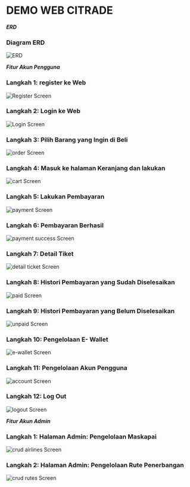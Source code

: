 # DEMO WEB CITRADE
_**ERD**_
### Diagram ERD
![ERD](https://github.com/AriMulianandaSiregar/CITrade/blob/main/Gambar%20Demo%20Aplikasi/Final%20Project%20ERD.png)

_**Fitur Akun Pengguna**_
### Langkah 1: register ke Web
![Register Screen](https://github.com/AriMulianandaSiregar/CITrade/blob/main/Gambar%20Demo%20Aplikasi/register%20page.png)

### Langkah 2: Login ke Web
![Login Screen](https://github.com/AriMulianandaSiregar/CITrade/blob/main/Gambar%20Demo%20Aplikasi/login%20page.png)

### Langkah 3: Pilih Barang yang Ingin di Beli
![order Screen](https://github.com/AriMulianandaSiregar/CITrade/blob/main/Gambar%20Demo%20Aplikasi/home%20page.png)

### Langkah 4: Masuk ke halaman Keranjang dan lakukan 
![cart Screen](https://github.com/AriMulianandaSiregar/CITrade/blob/main/Gambar%20Demo%20Aplikasi/cart%20page.png)

### Langkah 5: Lakukan Pembayaran
![payment Screen](https://github.com/AriMulianandaSiregar/Tiketa/blob/main/Gambar%20Demo%20Aplikasi/payment%20page.png)

### Langkah 6: Pembayaran Berhasil
![payment success Screen](https://github.com/AriMulianandaSiregar/Tiketa/blob/main/Gambar%20Demo%20Aplikasi/payment%20success%20page.png)

### Langkah 7: Detail Tiket
![detail ticket Screen](https://github.com/AriMulianandaSiregar/Tiketa/blob/main/Gambar%20Demo%20Aplikasi/detail%20ticket%20page.png)

### Langkah 8: Histori Pembayaran yang Sudah Diselesaikan
![paid Screen](https://github.com/AriMulianandaSiregar/Tiketa/blob/main/Gambar%20Demo%20Aplikasi/history%20paid%20page.png)

### Langkah 9: Histori Pembayaran yang Belum Diselesaikan
![unpaid Screen](https://github.com/AriMulianandaSiregar/Tiketa/blob/main/Gambar%20Demo%20Aplikasi/history%20unpaid%20page.png)

### Langkah 10: Pengelolaan E- Wallet
![e-wallet Screen](https://github.com/AriMulianandaSiregar/Tiketa/blob/main/Gambar%20Demo%20Aplikasi/wallet%20page.png)

### Langkah 11: Pengelolaan Akun Pengguna
![account Screen](https://github.com/AriMulianandaSiregar/Tiketa/blob/main/Gambar%20Demo%20Aplikasi/account%20page.png)

### Langkah 12: Log Out
![logout Screen](https://github.com/AriMulianandaSiregar/Tiketa/blob/main/Gambar%20Demo%20Aplikasi/logout%20page.png)

_**Fitur Akun Admin**_
### Langkah 1: Halaman Admin: Pengelolaan Maskapai
![crud airlines Screen](https://github.com/AriMulianandaSiregar/Tiketa/blob/main/Gambar%20Demo%20Aplikasi/admin%20crud%20airlines%20page.png)

### Langkah 2: Halaman Admin: Pengelolaan Rute Penerbangan
![crud rutes Screen](https://github.com/AriMulianandaSiregar/Tiketa/blob/main/Gambar%20Demo%20Aplikasi/admin%20crud%20detail%20rutes.png)

